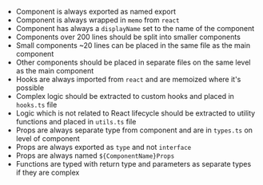 - Component is always exported as named export
- Component is always wrapped in `memo` from `react`
- Component has always a `displayName` set to the name of the component
- Components over 200 lines should be split into smaller components
- Small components ~20 lines can be placed in the same file as the main component
- Other components should be placed in separate files on the same level as the main component
- Hooks are always imported from `react` and are memoized where it's possible
- Complex logic should be extracted to custom hooks and placed in `hooks.ts` file
- Logic which is not related to React lifecycle should be extracted to utility functions and placed in `utils.ts` file
- Props are always separate type from component and are in `types.ts` on level of component
- Props are always exported as `type` and not `interface`
- Props are always named `${ComponentName}Props`
- Functions are typed with return type and parameters as separate types if they are complex
